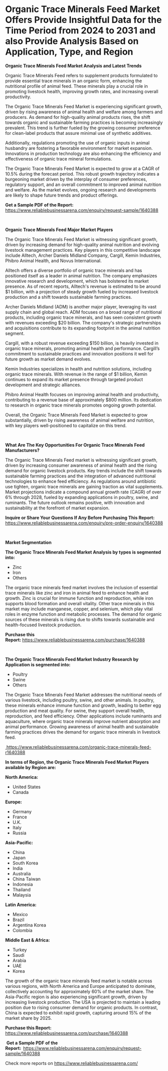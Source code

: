 <p><h1>Organic Trace Minerals Feed Market Offers Provide Insightful Data for the Time Period from 2024 to 2031 and also Provide Analysis Based on Application, Type, and Region</h1></p><p><strong>Organic Trace Minerals Feed Market Analysis and Latest Trends</strong></p>
<p><p>Organic Trace Minerals Feed refers to supplement products formulated to provide essential trace minerals in an organic form, enhancing the nutritional profile of animal feed. These minerals play a crucial role in promoting livestock health, improving growth rates, and increasing overall productivity.</p><p>The Organic Trace Minerals Feed Market is experiencing significant growth, driven by rising awareness of animal health and welfare among farmers and producers. As demand for high-quality animal products rises, the shift towards organic and sustainable farming practices is becoming increasingly prevalent. This trend is further fueled by the growing consumer preference for clean-label products that assure minimal use of synthetic additives.</p><p>Additionally, regulations promoting the use of organic inputs in animal husbandry are fostering a favorable environment for market expansion. Innovations in production technology are also enhancing the efficiency and effectiveness of organic trace mineral formulations.</p><p>The Organic Trace Minerals Feed Market is expected to grow at a CAGR of 10.5% during the forecast period. This robust growth trajectory indicates a burgeoning market driven by the interplay of consumer preferences, regulatory support, and an overall commitment to improved animal nutrition and welfare. As the market evolves, ongoing research and developments are likely to shape future trends and product offerings.</p></p>
<p><strong>Get a Sample PDF of the Report:&nbsp;</strong> <a href="https://www.reliablebusinessarena.com/enquiry/request-sample/1640388?utm_campaign=1596&utm_medium=2&utm_source=Github&utm_content=ia&utm_term=01112024&utm_id=organic-trace-minerals-feed">https://www.reliablebusinessarena.com/enquiry/request-sample/1640388</a></p>
<p>&nbsp;</p>
<p><strong>Organic Trace Minerals Feed Major Market Players</strong></p>
<p><p>The Organic Trace Minerals Feed Market is witnessing significant growth, driven by increasing demand for high-quality animal nutrition and evolving livestock management practices. Key players in this competitive landscape include Alltech, Archer Daniels Midland Company, Cargill, Kemin Industries, Phibro Animal Health, and Novus International.</p><p>Alltech offers a diverse portfolio of organic trace minerals and has positioned itself as a leader in animal nutrition. The company emphasizes innovative research and development, which has bolstered its market presence. As of recent reports, Alltech's revenue is estimated to be around $1 billion, with a projection of steady growth fueled by increased livestock production and a shift towards sustainable farming practices.</p><p>Archer Daniels Midland (ADM) is another major player, leveraging its vast supply chain and global reach. ADM focuses on a broad range of nutritional products, including organic trace minerals, and has seen consistent growth with revenues exceeding $20 billion. The company's strategic partnerships and acquisitions contribute to its expanding footprint in the animal nutrition segment.</p><p>Cargill, with a robust revenue exceeding $150 billion, is heavily invested in organic trace minerals, promoting animal health and performance. Cargill’s commitment to sustainable practices and innovation positions it well for future growth as market demand evolves.</p><p>Kemin Industries specializes in health and nutrition solutions, including organic trace minerals. With revenue in the range of $1 billion, Kemin continues to expand its market presence through targeted product development and strategic alliances.</p><p>Phibro Animal Health focuses on improving animal health and productivity, contributing to a revenue base of approximately $800 million. Its dedication to research in organic trace minerals promotes ongoing growth potential.</p><p>Overall, the Organic Trace Minerals Feed Market is expected to grow substantially, driven by rising awareness of animal welfare and nutrition, with key players well-positioned to capitalize on this trend.</p></p>
<p>&nbsp;</p>
<p><strong>What Are The Key Opportunities For Organic Trace Minerals Feed Manufacturers?</strong></p>
<p><p>The Organic Trace Minerals Feed market is witnessing significant growth, driven by increasing consumer awareness of animal health and the rising demand for organic livestock products. Key trends include the shift towards sustainable farming practices and the integration of advanced nutritional technologies to enhance feed efficiency. As regulations around antibiotic use tighten, organic trace minerals are gaining traction as vital supplements. Market projections indicate a compound annual growth rate (CAGR) of over 6% through 2028, fueled by expanding applications in poultry, swine, and ruminants. The future outlook remains positive, with innovation and sustainability at the forefront of market expansion.</p></p>
<p><strong>Inquire or Share Your Questions If Any Before Purchasing This Report:</strong> <a href="https://www.reliablebusinessarena.com/enquiry/pre-order-enquiry/1640388?utm_campaign=1596&utm_medium=2&utm_source=Github&utm_content=ia&utm_term=01112024&utm_id=organic-trace-minerals-feed">https://www.reliablebusinessarena.com/enquiry/pre-order-enquiry/1640388</a></p>
<p>&nbsp;</p>
<p><strong>Market Segmentation</strong></p>
<p><strong>The Organic Trace Minerals Feed Market Analysis by types is segmented into:</strong></p>
<p><ul><li>Zinc</li><li>Iron</li><li>Others</li></ul></p>
<p><p>The organic trace minerals feed market involves the inclusion of essential trace minerals like zinc and iron in animal feed to enhance health and growth. Zinc is crucial for immune function and reproduction, while iron supports blood formation and overall vitality. Other trace minerals in this market may include manganese, copper, and selenium, which play vital roles in enzyme function and metabolic processes. The demand for organic sources of these minerals is rising due to shifts towards sustainable and health-focused livestock production.</p></p>
<p><strong>Purchase this Report:&nbsp;</strong><a href="https://www.reliablebusinessarena.com/purchase/1640388?utm_campaign=1596&utm_medium=2&utm_source=Github&utm_content=ia&utm_term=01112024&utm_id=organic-trace-minerals-feed">https://www.reliablebusinessarena.com/purchase/1640388</a></p>
<p>&nbsp;</p>
<p><strong>The Organic Trace Minerals Feed Market Industry Research by Application is segmented into:</strong></p>
<p><ul><li>Poultry</li><li>Swine</li><li>Others</li></ul></p>
<p><p>The Organic Trace Minerals Feed Market addresses the nutritional needs of various livestock, including poultry, swine, and other animals. In poultry, these minerals enhance immune function and growth, leading to better egg production and meat quality. For swine, they support overall health, reproduction, and feed efficiency. Other applications include ruminants and aquaculture, where organic trace minerals improve nutrient absorption and animal performance. Growing awareness of animal health and sustainable farming practices drives the demand for organic trace minerals in livestock feed.</p></p>
<p><a href="https://www.reliablebusinessarena.com/organic-trace-minerals-feed-r1640388?utm_campaign=1596&utm_medium=2&utm_source=Github&utm_content=ia&utm_term=01112024&utm_id=organic-trace-minerals-feed">&nbsp;https://www.reliablebusinessarena.com/organic-trace-minerals-feed-r1640388</a></p>
<p><strong>In terms of Region, the Organic Trace Minerals Feed Market Players available by Region are:</strong></p>
<p>
    <p> <strong> North America: </strong>
        <ul>
            <li>United States</li>
            <li>Canada</li>
        </ul>
        </p> 
    <p> <strong> Europe: </strong>
        <ul>
            <li>Germany</li>
            <li>France</li>
            <li>U.K.</li>
            <li>Italy</li>
            <li>Russia</li>
        </ul>
        </p> 
    <p> <strong> Asia-Pacific: </strong>
        <ul>
            <li>China</li>
            <li>Japan</li>
            <li>South Korea</li>
            <li>India</li>
            <li>Australia</li>
            <li>China Taiwan</li>
            <li>Indonesia</li>
            <li>Thailand</li>
            <li>Malaysia</li>
        </ul>
        </p> 
    <p> <strong> Latin America: </strong>
        <ul>
            <li>Mexico</li>
            <li>Brazil</li>
            <li>Argentina Korea</li>
            <li>Colombia</li>
        </ul>
        </p> 
    <p> <strong> Middle East & Africa: </strong>
        <ul>
            <li>Turkey</li>
            <li>Saudi</li>
            <li>Arabia</li>
            <li>UAE</li>
            <li>Korea</li>
        </ul>
    </p>
    </p>
<p><p>The growth of the organic trace minerals feed market is notable across various regions, with North America and Europe anticipated to dominate, collectively accounting for approximately 60% of the market share. The Asia-Pacific region is also experiencing significant growth, driven by increasing livestock production. The USA is projected to maintain a leading position due to rising consumer demand for organic products. In contrast, China is expected to exhibit rapid growth, capturing around 15% of the market share by 2025.</p></p>
<p><strong>Purchase this Report: </strong><a href="https://www.reliablebusinessarena.com/purchase/1640388?utm_campaign=1596&utm_medium=2&utm_source=Github&utm_content=ia&utm_term=01112024&utm_id=organic-trace-minerals-feed">https://www.reliablebusinessarena.com/purchase/1640388</a></p>
<p>&nbsp;<strong>Get a Sample PDF of the Report:&nbsp;&nbsp;</strong><a href="https://www.reliablebusinessarena.com/enquiry/request-sample/1640388?utm_campaign=1596&utm_medium=2&utm_source=Github&utm_content=ia&utm_term=01112024&utm_id=organic-trace-minerals-feed">https://www.reliablebusinessarena.com/enquiry/request-sample/1640388</a></p>
<p><strong></strong></p>
<p>Check more reports on <a href="https://www.reliablebusinessarena.com/?utm_campaign=1596&utm_medium=2&utm_source=Github&utm_content=ia&utm_term=01112024&utm_id=organic-trace-minerals-feed">https://www.reliablebusinessarena.com/</a></p>